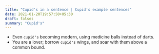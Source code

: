```yaml
---
title: "Cupid's in a sentence | Cupid's example sentences"
date: 2021-01-20T19:57:50+05:30
draft: falses
summary: "Cupid's"
---
```

- Even `cupid's` becoming modern, using medicine balls instead of darts.
- You are a lover; borrow `cupid's` wings, and soar with them above a common bound.
                 
